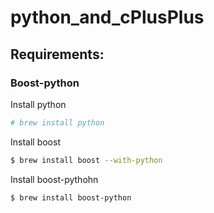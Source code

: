 # python_and_cPlusPlus

## Requirements:

### Boost-python

Install python
```bash
# brew install python
```

Install boost
```bash
$ brew install boost --with-python
```

Install boost-pythohn
```bash
$ brew install boost-python
```

